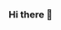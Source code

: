 ### Hi there 👋

<!--
**BendabizAdam/BendabizAdam** is a ✨ _special_ ✨ repository because its `README.md` (this file) appears on your GitHub profile.


  <img align="center" src="https://github-readme-stats.vercel.app/api?username=BendabizAdam&show_icons=true&theme=dracula&line_height=27" alt="Aimene BAHRI's github stats"/>

[![Anurag's GitHub stats](https://github-readme-stats.vercel.app/api?username=BendabizAdam)](https://github.com/anuraghazra/github-readme-stats)


Here are some ideas to get you started:

- 🔭 I’m currently working on private projects
- 🌱 I’m currently learning Spring Framework
- 👯 I’m looking to collaborate on spring projects
- 🤔 I’m looking for help with nothing rn
- 💬 Ask me about anything related to java
- 📫 How to reach me: https://facebook.com/xbendabizadamo
- 😄 Pronouns: Adam
- ⚡ Fun fact: ...
